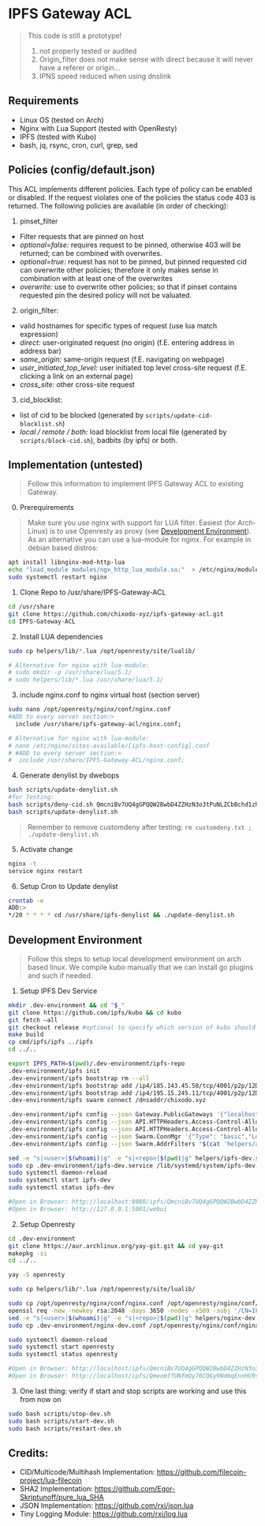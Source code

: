 # IPFS Gateway ACL

>This code is still a prototype! 
>1. not properly tested or audited
>2. Origin_filter does not make sense with direct because it will never have a referer or origin...
>3. IPNS speed reduced when using dnslink

## Requirements

- Linux OS (tested on Arch)
- Nginx with Lua Support (tested with OpenResty)
- IPFS (tested with Kubo)
- bash, jq, rsync, cron, curl, grep, sed

## Policies (config/default.json)

This ACL implements different policies. Each type of policy can be enabled or disabled. If the request violates one of the policies the status code 403 is returned. The following policies are available (in order of checking):

1. pinset_filter
  - Filter requests that are pinned on host
  - *optional=false:* requires request to be pinned, otherwise 403 will be returned; can be combined with overwrites.
  - *optional=true:* request has not to be pinned, but pinned requested cid can overwrite other policies; therefore it only makes sense in combination with at least one of the overwrites
  - *overwrite:* use to overwrite other policies; so that if pinset contains requested pin the desired policy will not be valuated.
2. origin_filter: 
  - valid hostnames for specific types of request (use lua match expression)
  - *direct:* user-originated request (no origin) (f.E. entering address in address bar)
  - *same_origin:* same-origin request (f.E. navigating on webpage)
  - *user_initiated_top_level:* user initiated top level cross-site request (f.E. clicking a link on an external page)
  - *cross_site:* other cross-site request
3. cid_blocklist: 
  - list of cid to be blocked (generated by `scripts/update-cid-blocklist.sh`)
  - *local / remote / both:* load blocklist from local file (generated by `scripts/block-cid.sh`), badbits (by ipfs) or both.

## Implementation (untested)

>Follow this information to implement IPFS Gateway ACL to existing Gateway.

0. Prerequirements

>Make sure you use nginx with support for LUA filter. Easiest (for Arch-Linux) is to use Openresty as proxy (see [Development Environment](#development-environment)). As an alternative you can use a lua-module for nginx. For example in debian based distros:

```bash
apt install libnginx-mod-http-lua
echo "load_module modules/ngx_http_lua_module.so;"  > /etc/nginx/modules-enabled/50-mod-http-lua.conf
sudo systemctl restart nginx
```

1. Clone Repo to /usr/share/IPFS-Gateway-ACL

```bash
cd /usr/share
git clone https://github.com/chixodo-xyz/ipfs-gateway-acl.git
cd IPFS-Gateway-ACL
```

2. Install LUA dependencies

```bash
sudo cp helpers/lib/*.lua /opt/openresty/site/lualib/

# Alternative for nginx with lua-module:
# sudo mkdir -p /usr/share/lua/5.1/
# sudo helpers/lib/*.lua /usr/share/lua/5.1/
```


3. include nginx.conf to nginx virtual host (section server)

```bash
sudo nano /opt/openresty/nginx/conf/nginx.conf
#ADD to every server section:>
  include /usr/share/ipfs-gateway-acl/nginx.conf;

# Alternative for nginx with lua-module:
# nano /etc/nginx/sites-available/[ipfs-host-config].conf
# #ADD to every server section:>
#  include /usr/share/IPFS-Gateway-ACL/nginx.conf;
```

4. Generate denylist by dwebops 

```bash
bash scripts/update-denylist.sh
#for Testing: 
bash scripts/deny-cid.sh QmcniBv7UQ4gGPQQW2BwbD4ZZHzN3o3tPuNLZCbBchd1zh
bash scripts/update-denylist.sh
```

>Remember to remove customdeny after testing: `rm customdeny.txt ; ./update-denylist.sh`

5. Activate change

```bash
nginx -t
service nginx restart
```

6. Setup Cron to Update denylist
```bash
crontab -e
ADD:>
*/20 * * * * cd /usr/share/ipfs-denylist && ./update-denylist.sh
```


## Development Environment

>Follow this steps to setup local development environment on arch based linux.
>We compile kubo manually that we can install go plugins and such if needed.

1. Setup IPFS Dev Service

```bash
mkdir .dev-environment && cd "$_"
git clone https://github.com/ipfs/kubo && cd kubo
git fetch –all
git checkout release #optional to specify which version of kubo should be tested
make build
cp cmd/ipfs/ipfs ../ipfs
cd ../..

export IPFS_PATH=$(pwd)/.dev-environment/ipfs-repo
.dev-environment/ipfs init
.dev-environment/ipfs bootstrap rm --all
.dev-environment/ipfs bootstrap add /ip4/185.143.45.58/tcp/4001/p2p/12D3KooWPE1U1x31QteygQ7a34tzqx5FFJ3B5ttrfWjAqTn8kHo1
.dev-environment/ipfs bootstrap add /ip4/195.15.245.11/tcp/4001/p2p/12D3KooWRHKJzo1ajNGBJnjeaunXXL9jNkEwsEi32KHMQkS5pm3t
.dev-environment/ipfs swarm connect /dnsaddr/chixodo.xyz

.dev-environment/ipfs config --json Gateway.PublicGateways '{"localhost": {"UseSubdomains": true,"InlineDNSLink": true,"Paths": ["/ipfs","/ipns"]}}'
.dev-environment/ipfs config --json API.HTTPHeaders.Access-Control-Allow-Methods '["PUT","POST"]'
.dev-environment/ipfs config --json API.HTTPHeaders.Access-Control-Allow-Origin '["http://localhost:5001","https://webui.ipfs.io"]'
.dev-environment/ipfs config --json Swarm.ConnMgr '{"Type": "basic","LowWater": 10,"HighWater": 30,"GracePeriod": "20s"}'
.dev-environment/ipfs config --json Swarm.AddrFilters "$(cat 'helpers/addrfilters.json')" #use only chixodo for swarm

sed -e "s|<user>|$(whoami)|g" -e "s|<repo>|$(pwd)|g" helpers/ipfs-dev.service > .dev-environment/ipfs-dev.service
sudo cp .dev-environment/ipfs-dev.service /lib/systemd/system/ipfs-dev.service
sudo systemctl daemon-reload
sudo systemctl start ipfs-dev
sudo systemctl status ipfs-dev

#Open in Browser: http://localhost:8080/ipfs/QmcniBv7UQ4gGPQQW2BwbD4ZZHzN3o3tPuNLZCbBchd1zh
#Open in Browser: http://127.0.0.1:5001/webui
```

2. Setup Openresty

```bash
cd .dev-environment
git clone https://aur.archlinux.org/yay-git.git && cd yay-git
makepkg -si
cd ../..

yay -S openresty

sudo cp helpers/lib/*.lua /opt/openresty/site/lualib/

sudo cp /opt/openresty/nginx/conf/nginx.conf /opt/openresty/nginx/conf/nginx.conf.backup
openssl req -new -newkey rsa:2048 -days 3650 -nodes -x509 -subj '/CN=IPFS-Gateway-ACL' -keyout .dev-environment/ssl-fallback.key -out .dev-environment/ssl-fallback.crt 
sed -e "s|<user>|$(whoami)|g" -e "s|<repo>|$(pwd)|g" helpers/nginx-dev.conf > .dev-environment/nginx-dev.conf
sudo cp .dev-environment/nginx-dev.conf /opt/openresty/nginx/conf/nginx.conf

sudo systemctl daemon-reload
sudo systemctl start openresty
sudo systemctl status openresty

#Open in Browser: http://localhost/ipfs/QmcniBv7UQ4gGPQQW2BwbD4ZZHzN3o3tPuNLZCbBchd1zh
#Open in Browser: http://localhost/ipfs/QmeomffUNfmQy76CQGy9NdmqEnnHU9soCexBnGU3ezPHVH
```

3. One last thing: verify if start and stop scripts are working and use this from now on

```bash
sudo bash scripts/stop-dev.sh
sudo bash scripts/start-dev.sh
sudo bash scripts/restart-dev.sh
```


## Credits:

- CID/Multicode/Multihash Implementation: https://github.com/filecoin-project/lua-filecoin
- SHA2 Implementation: https://github.com/Egor-Skriptunoff/pure_lua_SHA
- JSON Implementation: https://github.com/rxi/json.lua
- Tiny Logging Module: https://github.com/rxi/log.lua